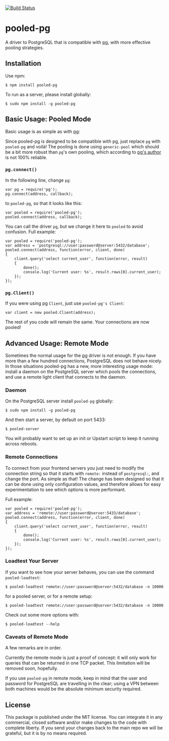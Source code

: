 [![Build Status](https://secure.travis-ci.org/alexfernandez/pooled-pg.png)](http://travis-ci.org/alexfernandez/pooled-pg)

# pooled-pg

A driver to PostgreSQL that is compatible with [pg](https://github.com/brianc/node-postgres/),
with more effective pooling strategies.

## Installation

Use npm:

    $ npm install pooled-pg

To run as a server, please install globally:

    $ sudo npm install -g pooled-pg

## Basic Usage: Pooled Mode

Basic usage is as simple as with [pg](https://github.com/brianc/node-postgres/):

Since pooled-pg is designed to be compatible with pg, just replace `pg` with `pooled-pg`
and voilà!
The pooling is done using `generic-pool` which should be a bit more robust than `pg`'s own pooling,
which according to [pg's author](http://blog.argteam.com/coding/node-js-postgres-pooling-revisited-with-transactions/)
is not 100% reliable.

### `pg.connect()`

In the following line, change `pg`:

	var pg = require('pg');
    pg.connect(address, callback);

to `pooled-pg`, so that it looks like this:

	var pooled = require('pooled-pg');
    pooled.connect(address, callback);

You can call the driver `pg`, but we change it here to `pooled` to avoid confusion.
Full example:

```
var pooled = require('pooled-pg');
var address = 'postgresql://user:password@server:5432/database';
pooled.connect(address, function(error, client, done)
{
	client.query('select current_user', function(error, result)
	{
		done();
		console.log('Current user: %s', result.rows[0].current_user);
	});
});
```

### `pg.Client()`

If you were using pg `Client`, just use `pooled-pg's Client`:

    var client = new pooled.Client(address);

The rest of you code will remain the same. Your connections are now pooled!

## Advanced Usage: Remote Mode

Sometimes the normal usage for the [pg](https://github.com/brianc/node-postgres/) driver is not enough.
If you have more than a few hundred connections, PostgreSQL does not behave nicely.
In those situations pooled-pg has a new, more interesting usage mode:
install a daemon on the PostgreSQL server which pools the connections,
and use a remote light client that connects to the daemon.

### Daemon

On the PostgreSQL server install `pooled-pg` globally:

    $ sudo npm install -g pooled-pg

And then start a server, by default on port 5433:

    $ pooled-server

You will probably want to set up an init or Upstart script to keep it running across reboots.

### Remote Connections

To connect from your frontend servers you just need to modify the connection string
so that it starts with `remote:` instead of `postgresql:`, and change the port. As simple as that!
The change has been designed so that it can be done using only configuration values,
and therefore allows for easy experimentation to see which options is more performant.

Full example:

```
var pooled = require('pooled-pg');
var address = 'remote://user:password@server:5433/database';
pooled.connect(address, function(error, client, done)
{
	client.query('select current_user', function(error, result)
	{
		done();
		console.log('Current user: %s', result.rows[0].current_user);
	});
});
```

### Loadtest Your Server

If you want to see how your server behaves, you can use the command `pooled-loadtest`:

    $ pooled-loadtest remote://user:password@server:5432/database -n 10000

for a pooled server, or for a remote setup:

    $ pooled-loadtest remote://user:password@server:5432/database -n 10000

Check out some more options with:

    $ pooled-loadtest --help

### Caveats of Remote Mode

A few remarks are in order.

Currently the remote mode is just a proof of concept: it will only work for queries that can be returned in one TCP packet.
This limitation will be removed soon, hopefully.

If you use `pooled-pg` in remote mode, keep in mind that the user and password for PostgreSQL
are travelling in the clear;
using a VPN between both machines would be the absolute minimum security required.

## License

This package is published under the MIT license.
You can integrate it in any commercial, closed software and/or make changes to the code with complete liberty.
If you send your changes back to the main repo we will be grateful,
but it is by no means required.


